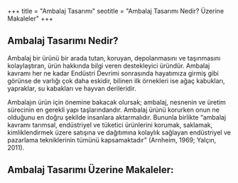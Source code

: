 +++
title = "Ambalaj Tasarımı"
seotitle = "Ambalaj Tasarımı Nedir? Üzerine Makaleler"
+++

## Ambalaj Tasarımı Nedir?

Ambalaj bir ürünü bir arada tutan, koruyan, depolanmasını ve taşınmasını kolaylaştıran, ürün hakkında bilgi veren destekleyici üründür. Ambalaj kavramı her ne kadar Endüstri Devrimi sonrasında hayatımıza girmiş gibi görünse de varlığı çok daha eskidir, bilinen ilk örnekleri ise ağaç kabukları, yapraklar, su kabakları ve hayvan derileridir.

Ambalajın ürün için önemine bakacak olursak; ambalaj, nesnenin ve üretim sürecinin en gerekli yapı taşlarındandır. Ambalaj ürünü korurken onun ne olduğunu en doğru şekilde insanlara aktarmalıdır. Bununla birlikte “ambalaj kavramı tarımsal, endüstriyel ve tüketici ürünlerini korumak, saklamak, kimliklendirmek üzere satışına ve dağıtımına kolaylık sağlayan endüstriyel ve pazarlama tekniklerinin tümünü kapsamaktadır” (Arnheim, 1969; Yalçın, 2011).

## Ambalaj Tasarımı Üzerine Makaleler:
